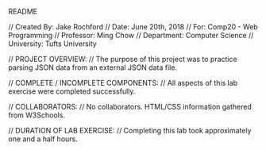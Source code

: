 README

// Created By: Jake Rochford
// 		 Date: June 20th, 2018
//        For: Comp20 - Web Programming
//  Professor: Ming Chow
// Department: Computer Science
// University: Tufts University

// PROJECT OVERVIEW:
// 			   The purpose of this project was to practice parsing JSON data
			   from an external JSON data file.

// COMPLETE / INCOMPLETE COMPONENTS:
//			   All aspects of this lab exercise were completed successfully.

// COLLABORATORS:
//			   No collaborators. HTML/CSS information gathered from W3Schools.

// DURATION OF LAB EXERCISE:
//			   Completing this lab took approximately one and a half hours.